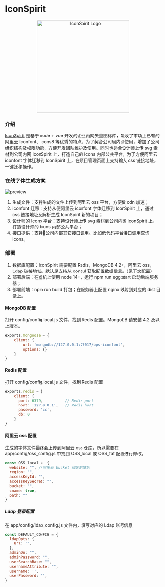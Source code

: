 # IconSpirit

<div align="center">
  <a href="https://iconspirit.vue2.net">
    <img src="https://f.vue2.net/IconSpiritd-02.jpg" alt="IconSpirit Logo" height="300">
  </a>
</div>

### 介绍

<a href="https://iconspirit.vue2.net">IconSpirit</a> 是基于 node + vue 开发的企业内网矢量图标库，吸收了市场上已有的阿里云 Iconfont、Icons8 等优秀的特点。为了契合公司局内网使用，增加了公司组织结构及权限功能，方便开发团队维护及使用。同时也适合设计师上传 svg 素材到公司内网 IconSpirit 上，打造自己的 Icons 内部公共平台。为了方便阿里云 iconfont 字体迁移到 IconSpirit 上，在项目管理页面上支持输入 css 链接地址，一键迁移操作。

### 在线字体生成方案

![preview](https://web-data.zmlearn.com/image/cwyi1FF2iSbJtqXKrKiy1b/502280468-5cec90de12b0a_fix732.png)


1. 生成文件：支持生成的文件上传到阿里云 oss 平台，方便做 cdn 加速；
2. iconfont 迁移：支持从便阿里云 iconfont 字体迁移到 IconSpirit 上，通过 css 链接地址反解析生成 IconSpirit 新的项目；
3. 设计师的 Icons 平台：支持设计师上传 svg 素材到公司内网 IconSpirit 上，打造设计师的 Icons 内部公共平台；
4. 接口提供：支持公司内部其它接口调用。比如低代码平台接口调用查询 icons。

### 部署
1. 数据库配置：IconSpirit 需要配置 Redis，MongoDB 4.2+，阿里云 oss，Ldap 链接地址。默认是支持从 consul 获取配置数据信息。（见下文配置）
2. 部署后端：在虚机上使用 node 14+，运行 npm run egg:start 启动后端服务器；
3. 部署前端：npm run build 打包；在服务器上配置 nginx 映射到对应的 dist 目录上。

#### MongoDB 配置
打开 config/config.local.js 文件，找到 Redis 配置。MongoDB 请安装 4.2 及以上版本。
```javascript
exports.mongoose = {
    client: {
        url: 'mongodb://127.0.0.1:27017/ops-iconfont',
        options: {}
    }
}
```
#### Redis 配置
打开 config/config.local.js 文件，找到 Redis 配置

```javascript
exports.redis = {
    client: {
      port: 6379,          // Redis port
      host: '127.0.0.1',   // Redis host
      password: 'cc',
      db: 0
    }
}
```
#### 阿里云 oss 配置
生成的字体文件最终会上传到阿里云 oss 仓库，所以需要在 app/config/oss_config.js 中找到 OSS_local 或 OSS_fat 配置进行修改。

```javascript
const OSS_local =  {
  website: "", //阿里云 bucket 绑定的域名
  region: "",
  accessKeyId: "",
  accessKeySecret: "",
  bucket: "",
  cname: true,
  path: ""
}
```


##### Ldap 登录配置
在 app/config/ldap_config.js 文件内，填写对应的 Ldap 账号信息
```javascript
const DEFAULT_CONFIG = {
  ldapOpts: {
    url: '',
  },
  adminDn: "",
  adminPassword: "",
  userSearchBase: "",
  usernameAttribute: "",
  username: '',
  userPassword: '',
}
```
